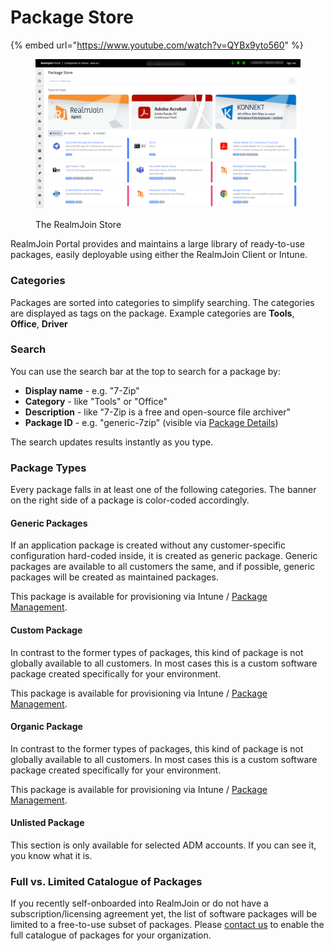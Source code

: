 # Package Store



{% embed url="https://www.youtube.com/watch?v=QYBx9yto560" %}

<figure><img src="../../../../.gitbook/assets/24-06-26-13_42_07_chrome.png" alt=""><figcaption><p>The RealmJoin Store</p></figcaption></figure>

RealmJoin Portal provides and maintains a large library of ready-to-use packages, easily deployable using either the RealmJoin Client or Intune.

### Categories

Packages are sorted into categories to simplify searching. The categories are displayed as tags on the package. Example categories are **Tools**, **Office**, **Driver**

### Search

You can use the search bar at the top to search for a package by:

* **Display name** - e.g. "7-Zip"
* **Category** - like "Tools" or "Office"
* **Description** - like "7-Zip is a free and open-source file archiver"
* **Package ID** - e.g. "generic-7zip" (visible via [Package Details](package-store-details.md))

The search updates results instantly as you type.

### Package Types

Every package falls in at least one of the following categories. The banner on the right side of a package is color-coded accordingly.

#### Generic Packages

If an application package is created without any customer-specific configuration hard-coded inside, it is created as generic package. Generic packages are available to all customers the same, and if possible, generic packages will be created as maintained packages.&#x20;

This package is available for provisioning via Intune / [Package Management](../package-management.md).

#### Custom Package

In contrast to the former types of packages, this kind of package is not globally available to all customers. In most cases this is a custom software package created specifically for your environment.

This package is available for provisioning via Intune / [Package Management](../package-management.md).

#### Organic Package

In contrast to the former types of packages, this kind of package is not globally available to all customers. In most cases this is a custom software package created specifically for your environment.

This package is available for provisioning via Intune / [Package Management](../package-management.md).

#### Unlisted Package

This section is only available for selected ADM accounts. If you can see it, you know what it is.

### Full vs. Limited Catalogue of Packages

If you recently self-onboarded into RealmJoin or do not have a subscription/licensing agreement yet, the list of software packages will be limited to a free-to-use subset of packages. Please [contact us](../../../legal/support.md) to enable the full catalogue of packages for your organization.
